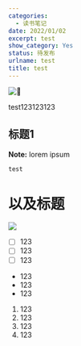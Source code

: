 ```yaml
---
categories:
  - 读书笔记
date: 2022/01/02
excerpt: test
show_category: Yes
status: 待发布
urlname: test
title: test
---
```



<aside>

<img class="emoji" draggable="false" alt="🤮" src="https://twemoji.maxcdn.com/v/13.1.0/72x72/1f92e.png"/> 

test123123123

<h1> 标题1 </h1>

<p><strong>Note:</strong> lorem ipsum</p>

</aside>

```java
test
```

# 以及标题

![](/notion_images/e113eda8bf95ecd35285c254c7e1215a.png)

- [ ]  123
- [ ]  123
- [ ]  123

- 123
- 123
- 123

1. 123
2. 123
3. 123
4. 123